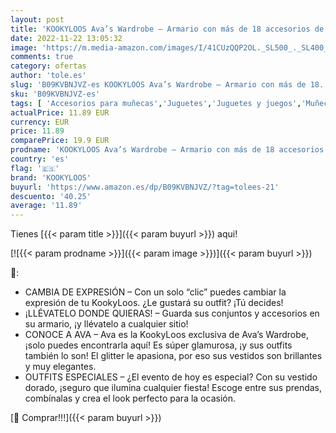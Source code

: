 ```yaml
---
layout: post
title: 'KOOKYLOOS Ava’s Wardrobe – Armario con más de 18 accesorios de moda y muñeca exclusiva con 3 expresiones divertidas  Incluye 2 outfits  accesorios y zapatos  perchas  cajones y 3 stickers'
date: 2022-11-22 13:05:32
image: 'https://m.media-amazon.com/images/I/41CUzQQP2OL._SL500_._SL400_.jpg'
comments: true
category: ofertas
author: 'tole.es'
slug: 'B09KVBNJVZ-es KOOKYLOOS Ava’s Wardrobe – Armario con más de 18...'
sku: 'B09KVBNJVZ-es'
tags: [ 'Accesorios para muñecas','Juguetes','Juguetes y juegos','Muñecas bebé','Muñecas y accesorios','Ropa para muñecas','kookyloos','zapatos','🇪🇸', ]
actualPrice: 11.89 EUR
currency: EUR
price: 11.89
comparePrice: 19.9 EUR
prodname: 'KOOKYLOOS Ava’s Wardrobe – Armario con más de 18 accesorios de moda y muñeca exclusiva con 3 expresiones divertidas  Incluye 2 outfits  accesorios y zapatos  perchas  cajones y 3 stickers'
country: 'es'
flag: '🇪🇸'
brand: 'KOOKYLOOS'
buyurl: 'https://www.amazon.es/dp/B09KVBNJVZ/?tag=tolees-21'
descuento: '40.25'
average: '11.89'
---
```


Tienes [{{< param title >}}]({{< param buyurl >}}) aqui!

[![{{< param prodname >}}]({{< param image >}})]({{< param buyurl >}})

🔎:

- CAMBIA DE EXPRESIÓN – Con un solo “clic” puedes cambiar la expresión de tu KookyLoos. ¿Le gustará su outfit? ¡Tú decides!
- ¡LLÉVATELO DONDE QUIERAS! – Guarda sus conjuntos y accesorios en su armario, ¡y llévatelo a cualquier sitio!
- CONOCE A AVA – Ava es la KookyLoos exclusiva de Ava’s Wardrobe, ¡solo puedes encontrarla aquí! Es súper glamurosa, ¡y sus outfits también lo son! El glitter le apasiona, por eso sus vestidos son brillantes y muy elegantes.
- OUTFITS ESPECIALES – ¿El evento de hoy es especial? Con su vestido dorado, ¡seguro que ilumina cualquier fiesta! Escoge entre sus prendas, combínalas y crea el look perfecto para la ocasión.

[🛒 Comprar!!!]({{< param buyurl >}})
